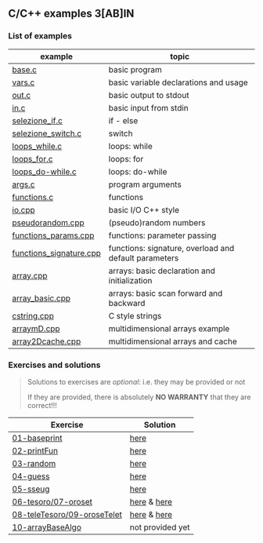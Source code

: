## C/C++ examples 3[AB]IN
### List of examples
| example | topic |
|---|---|
|[base.c](examples/base.c)|basic program
|[vars.c](examples/vars.c)|basic variable declarations and usage
|[out.c](examples/out.c)|basic output to stdout
|[in.c](examples/in.c)|basic input from stdin
|[selezione_if.c](examples/selezione_if.c)|if - else
|[selezione_switch.c](examples/selezione_switch.c)|switch
|[loops_while.c](examples/loops_while.c)|loops: while
|[loops_for.c](examples/loops_for.c)|loops: for
|[loops_do-while.c](examples/loops_do-while.c)|loops: do-while
|[args.c](examples/args.c)|program arguments
|[functions.c](examples/functions.c)|functions
|[io.cpp](examples/io.cpp)|basic I/O C++ style
|[pseudorandom.cpp](examples/pseudorandom.cpp)|(pseudo)random numbers
|[functions_params.cpp](examples/functions_params.cpp)|functions: parameter passing
|[functions_signature.cpp](examples/functions_signature.cpp)|functions: signature, overload and default parameters
|[array.cpp](examples/array.cpp)|arrays: basic declaration and initialization
|[array_basic.cpp](examples/array_basic.cpp)|arrays: basic scan forward and backward
|[cstring.cpp](examples/cstring.cpp)|C style strings
|[arraymD.cpp](examples/arraymD.cpp)|multidimensional arrays example
|[array2Dcache.cpp](examples/array2Dcache.cpp)|multidimensional arrays and cache

### Exercises and solutions
> Solutions to exercises are *optional*: i.e. they may be provided or not
>
> If they are provided, there is absolutely **NO WARRANTY** that they are correct!!!

| Exercise | Solution |
|---|---|
|[01-baseprint](exercises/01.md)|[here](solutions/baseprintull.c)|
|[02-printFun](exercises/02.md)|[here](solutions/baseprintfun.c)|
|[03-random](exercises/03.md)|[here](solutions/random.cpp)|
|[04-guess](exercises/04.md)|[here](solutions/guess.cpp)|
|[05-sseug](exercises/05.md)|[here](solutions/sseug.cpp)|
|[06-tesoro/07-oroset](exercises/06.md)|[here](solutions/tesoro.cpp) & [here](solutions/oroset.cpp)|
|[08-teleTesoro/09-oroseTelet](exercises/08.md)|[here](solutions/teleTesoro.cpp) & [here](solutions/oroseTelet.cpp)|
|[10-arrayBaseAlgo](exercises/10.md)|not provided yet|
